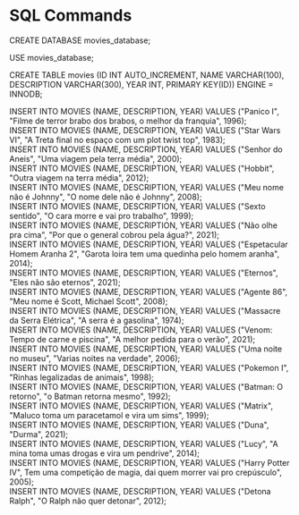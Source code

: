 <h1> SQL Commands </h1>

CREATE DATABASE movies_database; <br>

USE movies_database; <br>

CREATE TABLE movies (ID INT AUTO_INCREMENT, NAME VARCHAR(100), DESCRIPTION VARCHAR(300), YEAR INT, PRIMARY KEY(ID)) ENGINE = INNODB; <br>

INSERT INTO MOVIES (NAME, DESCRIPTION, YEAR) VALUES ("Panico I", "Filme de terror brabo dos brabos, o melhor da franquia", 1996); <br>
INSERT INTO MOVIES (NAME, DESCRIPTION, YEAR) VALUES ("Star Wars VI", "A Treta final no espaço com um plot twist top", 1983); <br>
INSERT INTO MOVIES (NAME, DESCRIPTION, YEAR) VALUES ("Senhor do Aneis", "Uma viagem pela terra média", 2000); <br>
INSERT INTO MOVIES (NAME, DESCRIPTION, YEAR) VALUES ("Hobbit", "Outra viagem na terra média", 2012); <br>
INSERT INTO MOVIES (NAME, DESCRIPTION, YEAR) VALUES ("Meu nome não é Johnny", "O nome dele não é Johnny", 2008); <br>
INSERT INTO MOVIES (NAME, DESCRIPTION, YEAR) VALUES ("Sexto sentido", "O cara morre e vai pro trabalho", 1999); <br>
INSERT INTO MOVIES (NAME, DESCRIPTION, YEAR) VALUES ("Não olhe pra cima", "Por que o general cobrou pela água?", 2021); <br>
INSERT INTO MOVIES (NAME, DESCRIPTION, YEAR) VALUES ("Espetacular Homem Aranha 2", "Garota loira tem uma quedinha pelo homem aranha", 2014); <br>
INSERT INTO MOVIES (NAME, DESCRIPTION, YEAR) VALUES ("Eternos", "Eles não são eternos", 2021); <br>
INSERT INTO MOVIES (NAME, DESCRIPTION, YEAR) VALUES ("Agente 86", "Meu nome é Scott, Michael Scott", 2008); <br>
INSERT INTO MOVIES (NAME, DESCRIPTION, YEAR) VALUES ("Massacre da Serra Elétrica", "A serra é a gasolina", 1974); <br>
INSERT INTO MOVIES (NAME, DESCRIPTION, YEAR) VALUES ("Venom: Tempo de carne e piscina", "A melhor pedida para o verão", 2021); <br>
INSERT INTO MOVIES (NAME, DESCRIPTION, YEAR) VALUES ("Uma noite no museu", "Varias noites na verdade", 2006); <br>
INSERT INTO MOVIES (NAME, DESCRIPTION, YEAR) VALUES ("Pokemon I", "Rinhas legalizadas de animais", 1998); <br>
INSERT INTO MOVIES (NAME, DESCRIPTION, YEAR) VALUES ("Batman: O retorno", "o Batman retorna mesmo", 1992); <br>
INSERT INTO MOVIES (NAME, DESCRIPTION, YEAR) VALUES ("Matrix", "Maluco toma um paracetamol e vira um sims", 1999); <br>
INSERT INTO MOVIES (NAME, DESCRIPTION, YEAR) VALUES ("Duna", "Durma", 2021); <br>
INSERT INTO MOVIES (NAME, DESCRIPTION, YEAR) VALUES ("Lucy", "A mina toma umas drogas e vira um pendrive", 2014); <br>
INSERT INTO MOVIES (NAME, DESCRIPTION, YEAR) VALUES ("Harry Potter IV", Tem uma competição de magia, dai quem morrer vai pro crepúsculo", 2005); <br>
INSERT INTO MOVIES (NAME, DESCRIPTION, YEAR) VALUES ("Detona Ralph", "O Ralph não quer detonar", 2012); <br>




